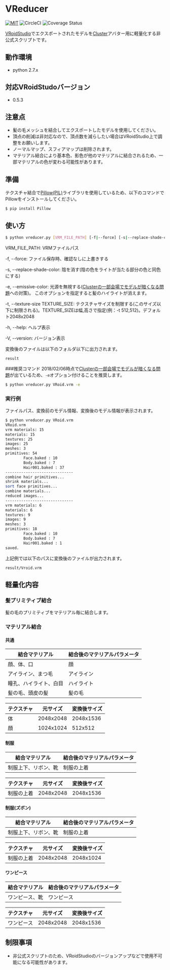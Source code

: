 # VReducer
[![MIT](https://img.shields.io/github/license/mashape/apistatus.svg)](https://github.com/kanno2inf/VReducer/blob/master/LICENSE)
![CircleCI](https://circleci.com/gh/kanno2inf/VReducer/tree/master.svg?style=shield&circle-token=7fdbd9bb86e45fc5715e148199427b7db095e955)
![Coverage Status](https://coveralls.io/repos/github/kanno2inf/VReducer/badge.svg?branch=master)

[VRoidStudio](https://vroid.pixiv.net/)でエクスポートされたモデルを[Cluster](https://cluster.mu/)アバター用に軽量化する非公式スクリプトです。


## 動作環境
* python 2.7.x

## 対応VRoidStudoバージョン
* 0.5.3

## 注意点
* 髪の毛メッシュを結合してエクスポートしたモデルを使用してください。
* 頂点の削減は非対応なので、頂点数を減らしたい場合はVRoidStudio上で調整をお願いします。
* ノーマルマップ、スフィアマップは削除されます。
* マテリアル結合により基本色、影色が他のマテリアルに結合されるため、一部マテリアルの色が変わる可能性があります。


## 準備
テクスチャ結合で[Pillow(PIL)](https://github.com/python-pillow/Pillow)ライブラリを使用しているため、以下のコマンドでPillowをインストールしてください。
```
$ pip install Pillow
```

## 使い方
```bash
$ python vreducer.py [VRM_FILE_PATH] [-f|--force] [-s|--replace-shade-color] [-t|--texture-size WIDTH,HEIGHT] [-h|--help] [-V|--version]
```


VRM_FILE_PATH: VRMファイルパス

-f, --force: ファイル保存時、確認なしに上書きする

-s, --replace-shade-color: 陰を消す(陰の色をライトが当たる部分の色と同色にする)

-e, --emissive-color: 光源を無視する([Clusterの一部会場でモデルが暗くなる問題](https://clusterhelp.zendesk.com/hc/ja/articles/360021584012-cluster-v1-6-14-2019-1-8-)への対策)。
このオプションを指定すると髪のハイライトが消えます。

-t, --texture-size TEXTURE_SIZE: テクスチャサイズを制限する(このサイズ以下に制限される)。TEXTURE_SIZEは幅,高さで指定(例：-t 512,512)。デフォルト2048x2048

-h, --help: ヘルプ表示

-V, --version: バージョン表示

変換後のファイルは以下のフォルダ以下に出力されます。
```
result
```

###推奨コマンド
2018/02/06時点で[Clusterの一部会場でモデルが暗くなる問題](https://clusterhelp.zendesk.com/hc/ja/articles/360021584012-cluster-v1-6-14-2019-1-8-)が出ているため、```-e```オプション付けることを推奨します。
```bash
$ python vreducer.py VRoid.vrm -e
```

### 実行例
ファイルパス、変換前のモデル情報、変換後のモデル情報が表示されます。
```bash
$ python vreducer.py VRoid.vrm
VRoid.vrm
vrm materials: 15
materials: 15
textures: 25
images: 25
meshes: 3
primitives: 54
        Face.baked : 10
        Body.baked : 7
        Hair001.baked : 37
------------------------------
combine hair primitives...
shrink materials...
sort face primitives...
combine materials...
reduced images...
------------------------------
vrm materials: 6
materials: 6
textures: 9
images: 9
meshes: 3
primitives: 18
        Face.baked : 10
        Body.baked : 7
        Hair001.baked : 1
saved.
```
上記例では以下のパスに変換後のファイルが出力されます。
```
result/Vroid.vrm
```

## 軽量化内容
### 髪プリミティブ結合
髪の毛のプリミティブをマテリアル毎に結合します。

### マテリアル結合
#### 共通
| 結合マテリアル | 結合後のマテリアルパラメータ |
| -------------- | ------------------ |
| 顔、体、口 | 顔 |
| アイライン、まつ毛 | アイライン |
| 瞳孔、ハイライト、白目 | ハイライト |
| 髪の毛、頭皮の髪 | 髪の毛 |

| テクスチャ | 元サイズ | 変換後サイズ |
| ---------- | -------- | ------------ |
| 体 | 2048x2048 | 2048x1536 |
| 顔 | 1024x1024 | 512x512 |

#### 制服
| 結合マテリアル | 結合後のマテリアルパラメータ |
| -------------- | ------------------ |
| 制服上下、リボン、靴 | 制服の上着 |

| テクスチャ | 元サイズ | 変換後サイズ |
| ---------- | -------- | ------------ |
| 制服の上着 | 2048x2048 | 2048x1536 |


#### 制服(ズボン)
| 結合マテリアル | 結合後のマテリアルパラメータ |
| -------------- | ------------------ |
| 制服上下、リボン、靴 | 制服の上着 |

| テクスチャ | 元サイズ | 変換後サイズ |
| ---------- | -------- | ------------ |
| 制服の上着 | 2048x2048 | 2048x1024 |


#### ワンピース
| 結合マテリアル | 結合後のマテリアルパラメータ |
| -------------- | ------------------ |
| ワンピース、靴 | ワンピース |

| テクスチャ | 元サイズ | 変換後サイズ |
| ---------- | -------- | ------------ |
| ワンピース | 2048x2048 | 2048x1536 |


## 制限事項
* 非公式スクリプトのため、VRoidStudioのバージョンアップなどで使用不可能になる可能性があります。
